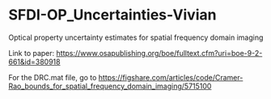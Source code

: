 # SFDI-OP_Uncertainties-Vivian
Optical property uncertainty estimates for spatial frequency domain imaging 

Link to paper: https://www.osapublishing.org/boe/fulltext.cfm?uri=boe-9-2-661&id=380918

For the DRC.mat file, go to https://figshare.com/articles/code/Cramer-Rao_bounds_for_spatial_frequency_domain_imaging/5715100
